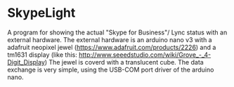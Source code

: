 # SkypeLight
A program for showing the actual "Skype for Business"/ Lync status with an external hardware.
The external hardware is an arduino nano v3 with a adafruit neopixel jewel (https://www.adafruit.com/products/2226) and a tm1631 display 
(like this: http://www.seeedstudio.com/wiki/Grove_-_4-Digit_Display)
The jewel is coverd with a translucent cube.
The data exchange is very simple, using the USB-COM port driver of the arduino nano. 
